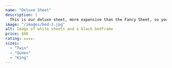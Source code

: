 ```yaml
---
name: "Deluxe Sheet"
description: |
  This is our deluxe sheet, more expensive than the Fancy Sheet, so you know it's good.
image: "/images/bed-3.jpg"
alt: Image of white sheets and a black bedframe
price: $90
rating: ★★★★☆
sizes:
  - "Twin"
  - "Queen"
  - "King"
---
```

